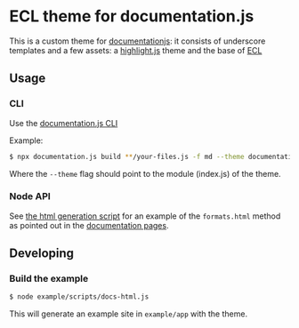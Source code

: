 # ECL theme for documentation.js

This is a custom theme for [documentationjs](https://github.com/documentationjs):
it consists of underscore templates and a few assets: a [highlight.js](https://highlightjs.org/)
theme and the base of [ECL](https://github.com/ec-europa/europa-component-library)

## Usage

### CLI

Use the [documentation.js CLI](https://github.com/documentationjs/documentation/blob/master/docs/USAGE.md)

Example:

```bash
$ npx documentation.js build **/your-files.js -f md --theme documentation-theme-ecl
```

Where the `--theme` flag should point to the module (index.js) of the theme.

### Node API

See [the html generation script](./example/scripts/docs-html.js) for an example of the
`formats.html` method as pointed out in the [documentation pages](https://github.com/documentationjs/documentation/blob/master/docs/NODE_API.md).

## Developing

### Build the example

```bash
$ node example/scripts/docs-html.js
```

This will generate an example site in `example/app` with the theme.
